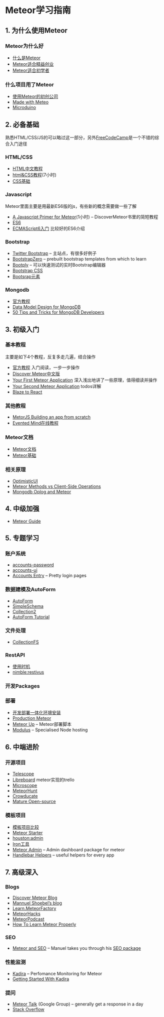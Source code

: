 # Meteor学习指南

## 1. 为什么使用Meteor

### Meteor为什么好

- [什么是Meteor](http://www.maiziedu.com/lesson/3446/)  
- [Meteor适合精益创业](http://www.manuel-schoebel.com/blog/meteorjs-the-perfect-match-for-lean-startups)
- [Meteor适合初学者](http://learn.meteorfactory.io/9-reasons-meteor-is-a-great-choice-for-beginners/)

### 什么项目用了Meteor
- [使用Meteor的初创公司](http://www.quora.com/Which-startups-use-Meteor-in-production)
- [Made with Meteo](http://madewith.meteor.com/)
- [Microduino](https://www.microduino.cc/)


## 2. 必备基础

熟悉HTML/CSS/JS的可以略过这一部分，另外[FreeCodeCamp](http://www.freecodecamp.com/)是一个不错的综合入门途径

### HTML/CSS

- [HTML中文教程](http://www.w3school.com.cn/html/index.asp)
- [html&CSS教程](http://www.codecademy.com/en/tracks/web)(7小时)
- [CSS基础](http://www.w3school.com.cn/css/)


### Javascript 

Meteor里面主要是用最新ES6版的js，有些新的概念需要做一些了解

- [A Javascript Primer for Meteor](https://www.discovermeteor.com/blog/javascript-for-meteor/)(1小时) – DiscoverMeteor书里的简短教程
- [ES6](https://github.com/meteor/meteor/blob/master/packages/ecmascript/README.md)
- [ECMAScript6入门](http://es6.ruanyifeng.com/) 比较好的ES6介绍

### Bootstrap

- [Twitter Bootstrap](http://getbootstrap.com/) – 主站点，有很多好例子
- [BootstrapZero](http://bootstrapzero.com/) – prebuilt bootstrap templates from which to learn
- [Bootply](http://www.bootply.com/) – 可以快速测试的实时Bootstrap编辑器
- [Bootstrap CSS](http://getbootstrap.com/css/)
- [Bootsrap元素](http://getbootstrap.com/components)

### Mongodb

- [官方教程](http://docs.mongodb.org/manual/core/introduction/)
- [Data Model Design for MongoDB](http://docs.mongodb.org/master/MongoDB-data-models-guide.pdf)
- [50 Tips and Tricks for MongoDB Developers](https://marcell.memoryoftheworld.org/Kristina%20Chodorow/50%20Tips%20and%20Tricks%20for%20MongoDB%20Developers%20(1935)/50%20Tips%20and%20Tricks%20for%20MongoDB%20Developers%20-%20Kristina%20Chodorow.pdf)

## 3. 初级入门

### 基本教程
主要是如下4个教程，反复多走几遍，结合操作

- [官方教程](https://www.meteor.com/tutorials/blaze/creating-an-app)	入门阅读，一步一步操作
- [Discover Meteor中文版](http://zh.discovermeteor.com/)
- [Your First Meteor Application](http://meteortips.com/first-meteor-tutorial/)  深入浅出地讲了一些原理，值得细读并操作
- [Your Second Meteor Application](http://meteortips.com/second-meteor-tutorial/) todos详解
- [Blaze to React](https://www.discovermeteor.com/category/blaze-to-react/)


### 其他教程

- [MetorJS Building an app from scratch](http://www.webtempest.com/meteorjs-fromscratch-1)
- [Evented Mind在线教程](https://www.eventedmind.com/)

### Meteor文档
-  [Meteor文档](http://docs.meteor.com/#/basic/)
-  [Meteor基础](http://andrewscala.com/meteor/)

### 相关原理

- [OptimisticUI](http://info.meteor.com/blog/optimistic-ui-with-meteor-latency-compensation)
- [Meteor Methods vs Client-Side Operations](https://www.discovermeteor.com/blog/meteor-methods-client-side-operations/)
- [Mongodb Oplog and Meteor](https://meteorhacks.com/mongodb-oplog-and-meteor)


## 4. 中级加强

- [Meteor Guide](http://guide.meteor.com/)


## 5. 专题学习

### 账户系统

- [accounts-password](https://atmospherejs.com/meteor/accounts-password)
- [accounts-ui](https://atmospherejs.com/meteor/accounts-ui)
- [Accounts Entry](https://github.com/Differential/accounts-entry) – Pretty login pages

### 数据建模及AutoForm

- [AutoForm](https://atmospherejs.com/aldeed/autoform)
- [SimpleSchema](https://atmospherejs.com/aldeed/simple-schema)
- [Collection2](https://atmospherejs.com/aldeed/collection2)
- [AutoForm Tutorial](http://www.webtempest.com/meteor-js-autoform-tutorial)


### 文件处理

- [CollectionFS](collectionfs.md)

### RestAPI

- [使用时机](http://meteorpedia.com/read/REST_API)
- [nimble:restivus](https://atmospherejs.com/nimble/restivus)


### 开发Packages


### 部署

- [开发部署一体化环境安装](https://github.com/wmzhai/setup-meteor-machine/blob/master/README.md)
- [Production Meteor](https://meteorhacks.com/pro-meteor/)
- [Meteor Up](https://github.com/arunoda/meteor-up) – Meteor部署脚本
- [Modulus](http://modulus.io/) – Specialised Node hosting


## 6. 中端进阶


### 开源项目

- [Telescope](https://github.com/TelescopeJS/Telescope)
- [Libreboard](http://libreboard.com/boards/MeSsFJaSqeuo9M6bs/libreboard-roadmap) meteor实现的trello
- [Microscope](https://github.com/DiscoverMeteor/Microscope)
- [MeteorHunt](https://github.com/meteoric/meteorhunt)
- [Crowducate](https://github.com/Crowducate/crowducate-next)
- [Mature Open-source](https://forums.meteor.com/t/mature-open-source-apps-built-with-meteor/935)

### 模板项目

- [模板项目比较](https://medium.com/things-i-did-and-learned-today/in-search-of-a-meteor-boilerplate-6f01fe5abfd1)
- [Meteor Starter](http://learn.meteorfactory.io/)
- [houston:admin](https://github.com/gterrono/houston)
- [Iron工具](https://github.com/wmzhai/issuetracker)
- [Meteor Admin](http://meteorfactory.io/meteor-admin) – Admin dashboard package for meteor
- [Handlebar Helpers](https://github.com/raix/Meteor-handlebar-helpers) – useful helpers for every app


## 7. 高级深入

### Blogs
- [Discover Meteor Blog](https://www.discovermeteor.com/blog/)
- [Mannuel Shoebel’s blog](http://www.manuel-schoebel.com/blog)
- [Learn.MeteorFactory](http://learn.meteorfactory.io/)
- [MeteorHacks](https://meteorhacks.com/)
- [MeteorPodcast](http://www.meteorpodcast.com/)
- [How To Learn Meteor Properly](http://javascriptissexy.com/learn-meteor-js-properly/)


### SEO

- [Meteor and SEO](http://manuel-schoebel.com/blog/meteor-and-seo) – Manuel takes you through his [SEO package](https://github.com/DerMambo/ms-seo)


### 性能监测

- [Kadira](https://kadira.io/) – Perfomance Monitoring for Meteor
- [Getting Started With Kadira](https://kadira.io/academy/getting-started-with-kadira/)


### 提问

- [Meteor Talk](https://groups.google.com/forum/#!forum/meteor-talk) (Google Group) – generally get a response in a day
- [Stack Overflow](http://stackoverflow.com/questions/tagged/meteor)




